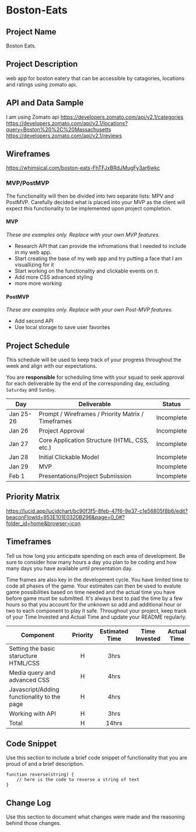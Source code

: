 # Boston-Eats

## Project Name

Boston Eats.

## Project Description

web app for boston eatery that can be accessible by catagories, locations and ratings using zomato api.

## API and Data Sample
I am using Zomato api
https://developers.zomato.com/api/v2.1/categories
https://developers.zomato.com/api/v2.1/locations?query=Boston%20%2C%20Massachusetts
https://developers.zomato.com/api/v2.1/reviews


## Wireframes

https://whimsical.com/boston-eats-FhTFJxBRdJMugFy3ar6wkc

### MVP/PostMVP

The functionality will then be divided into two separate lists: MPV and PostMVP.  Carefully decided what is placed into your MVP as the client will expect this functionality to be implemented upon project completion.  

#### MVP 
*These are examples only. Replace with your own MVP features.*

- Research API that can provide the infromations that I needed to include in my web app. 
- Start creating the base of my web app and try putting a face that I am visuallizing for it
- Start working on the functionality and clickable events on it.
- Add more CSS advanced styling
- more more working

#### PostMVP  
*These are examples only. Replace with your own Post-MVP features.*

- Add second API
- Use local storage to save user favorites

## Project Schedule

This schedule will be used to keep track of your progress throughout the week and align with our expectations.  

You are **responsible** for scheduling time with your squad to seek approval for each deliverable by the end of the corresponding day, excluding `Saturday` and `Sunday`.

|  Day | Deliverable | Status
|---|---| ---|
|Jan 25-26| Prompt / Wireframes / Priority Matrix / Timeframes | Incomplete
|Jan 26| Project Approval | Incomplete
|Jan 27| Core Application Structure (HTML, CSS, etc.) | Incomplete
|Jan 28| Initial Clickable Model  | Incomplete
|Jan 29| MVP | Incomplete
|Feb 1| Presentations/Project Submission | Incomplete

## Priority Matrix
https://lucid.app/lucidchart/bc90f3f5-8feb-47f6-9e37-c1e56805f8b6/edit?beaconFlowId=953E101E0320B296&page=0_0#?folder_id=home&browser=icon

## Timeframes

Tell us how long you anticipate spending on each area of development. Be sure to consider how many hours a day you plan to be coding and how many days you have available until presentation day.

Time frames are also key in the development cycle.  You have limited time to code all phases of the game.  Your estimates can then be used to evalute game possibilities based on time needed and the actual time you have before game must be submitted. It's always best to pad the time by a few hours so that you account for the unknown so add and additional hour or two to each component to play it safe. Throughout your project, keep track of your Time Invested and Actual Time and update your README regularly.

| Component | Priority | Estimated Time | Time Invested | Actual Time |
| --- | :---: |  :---: | :---: | :---: |
| Setting the basic staructure HTML/CSS | H | 3hrs|  |  |
| Media query and advanced CSS| H | 4hrs|  |  |
| Javascript/Adding functionality to the page | H | 4hrs|  |  |
| Working with API | H | 3hrs|  |  |
| Total | H | 14hrs|  | |

## Code Snippet

Use this section to include a brief code snippet of functionality that you are proud of and a brief description.  

```
function reverse(string) {
	// here is the code to reverse a string of text
}
```

## Change Log
 Use this section to document what changes were made and the reasoning behind those changes.  
